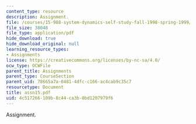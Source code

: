 ```yaml
---
content_type: resource
description: Assignment.
file: /courses/15-988-system-dynamics-self-study-fall-1998-spring-1999/4c517266109b8c44ca3b0bd1207979f6_assn15.pdf
file_size: 38048
file_type: application/pdf
hide_download: true
hide_download_original: null
learning_resource_types:
- Assignments
license: https://creativecommons.org/licenses/by-nc-sa/4.0/
ocw_type: OCWFile
parent_title: Assignments
parent_type: CourseSection
parent_uid: 78665a7a-0481-4dfc-c166-ac4cab9c35c7
resourcetype: Document
title: assn15.pdf
uid: 4c517266-109b-8c44-ca3b-0bd1207979f6
---
```

Assignment.
